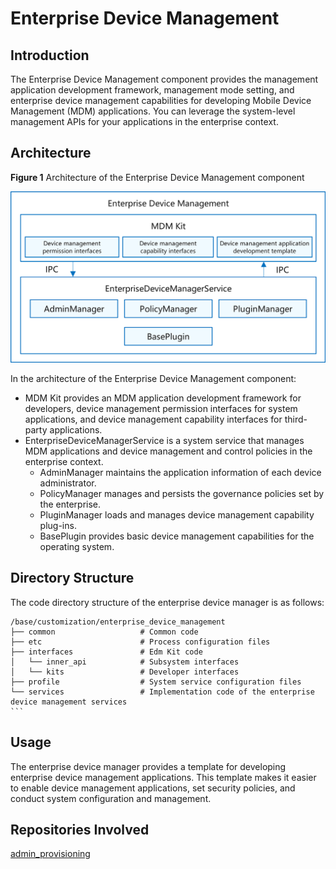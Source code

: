 # Enterprise Device Management

## Introduction

The Enterprise Device Management component provides the management application development framework, management mode setting, and enterprise device management capabilities for developing Mobile Device Management (MDM) applications. You can leverage the system-level management APIs for your applications in the enterprise context.

## Architecture

**Figure 1** Architecture of the Enterprise Device Management component

![](figure/en_enterprise_device_management.png)

In the architecture of the Enterprise Device Management component:

- MDM Kit provides an MDM application development framework for developers, device management permission interfaces for system applications, and device management capability interfaces for third-party applications.
- EnterpriseDeviceManagerService is a system service that manages MDM applications and device management and control policies in the enterprise context.
  - AdminManager maintains the application information of each device administrator.
  - PolicyManager manages and persists the governance policies set by the enterprise.
  - PluginManager loads and manages device management capability plug-ins.
  - BasePlugin provides basic device management capabilities for the operating system.
## Directory Structure

The code directory structure of the enterprise device manager is as follows:

````
/base/customization/enterprise_device_management
├── common                   # Common code
├── etc                      # Process configuration files
├── interfaces               # Edm Kit code
│   └── inner_api            # Subsystem interfaces
│   └── kits                 # Developer interfaces
├── profile                  # System service configuration files
└── services                 # Implementation code of the enterprise device management services
```
````
## Usage

The enterprise device manager provides a template for developing enterprise device management applications. This template makes it easier to enable device management applications, set security policies, and conduct system configuration and management.

## Repositories Involved

[admin_provisioning](https://gitee.com/openharmony/applications_admin_provisioning)
